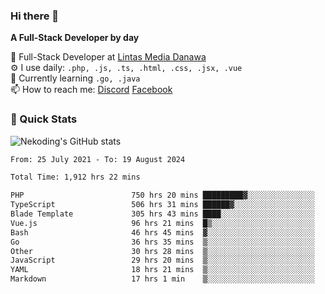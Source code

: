 ### Hi there 👋

**A Full-Stack Developer by day**

🔭 Full-Stack Developer at [Lintas Media Danawa](https://www.lintasmediadanawa.com/)  
⚙️ I use daily: `.php, .js, .ts, .html, .css, .jsx, .vue`  
🌱 Currently learning `.go, .java`  
📫 How to reach me: [Discord](https://discordapp.com/users/984448732999327766)  [Facebook](https://fb.me/tyvandi)  

### 🚀 Quick Stats  

![Nekoding's GitHub stats](https://github-readme-stats.vercel.app/api?username=nekoding&show_icons=true)

<!--START_SECTION:waka-->

```txt
From: 25 July 2021 - To: 19 August 2024

Total Time: 1,912 hrs 22 mins

PHP                        750 hrs 20 mins █████████▓░░░░░░░░░░░░░░░   38.62 %
TypeScript                 506 hrs 31 mins ██████▓░░░░░░░░░░░░░░░░░░   26.07 %
Blade Template             305 hrs 43 mins ████░░░░░░░░░░░░░░░░░░░░░   15.74 %
Vue.js                     96 hrs 21 mins  █▒░░░░░░░░░░░░░░░░░░░░░░░   04.96 %
Bash                       46 hrs 45 mins  ▓░░░░░░░░░░░░░░░░░░░░░░░░   02.41 %
Go                         36 hrs 35 mins  ▒░░░░░░░░░░░░░░░░░░░░░░░░   01.88 %
Other                      30 hrs 28 mins  ▒░░░░░░░░░░░░░░░░░░░░░░░░   01.57 %
JavaScript                 29 hrs 20 mins  ▒░░░░░░░░░░░░░░░░░░░░░░░░   01.51 %
YAML                       18 hrs 21 mins  ▒░░░░░░░░░░░░░░░░░░░░░░░░   00.95 %
Markdown                   17 hrs 1 min    ▒░░░░░░░░░░░░░░░░░░░░░░░░   00.88 %
```

<!--END_SECTION:waka-->

<!--
**nekoding/nekoding** is a ✨ _special_ ✨ repository because its `README.md` (this file) appears on your GitHub profile.

Here are some ideas to get you started:

- 🔭 I’m currently working on ...
- 🌱 I’m currently learning ...
- 👯 I’m looking to collaborate on ...
- 🤔 I’m looking for help with ...
- 💬 Ask me about ...
- 📫 How to reach me: ...
- 😄 Pronouns: ...
- ⚡ Fun fact: ...
-->

